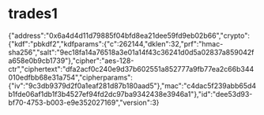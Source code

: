 # trades1
{"address":"0x6a4d4d11d79885f04bfd8ea21dee59fd9eb02b66","crypto":{"kdf":"pbkdf2","kdfparams":{"c":262144,"dklen":32,"prf":"hmac-sha256","salt":"9ec18fa14a76518a3e01a14f43c36241d0d5a02837a859042fa658e0b9cb1739"},"cipher":"aes-128-ctr","ciphertext":"dfa2acf0c240e9d37b602551a852777a9fb77ea2c66b344010edfbb68e31a754","cipherparams":{"iv":"9c3db9379d2f0a1eaf281d87b180aad5"},"mac":"c4dac5f239abb65d4b1fde06af1db1f3b4527ef94fd2dc97ba9342438e3946a1"},"id":"dee53d93-bf70-4753-b003-e9e352027169","version":3}
